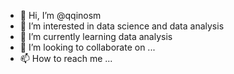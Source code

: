 - 👋 Hi, I’m @qqinosm
- 👀 I’m interested in data science and data analysis
- 🌱 I’m currently learning data analysis
- 💞️ I’m looking to collaborate on ...
- 📫 How to reach me ...

<!---
qqinosm/qqinosm is a ✨ special ✨ repository because its `README.md` (this file) appears on your GitHub profile.
You can click the Preview link to take a look at your changes.
--->
